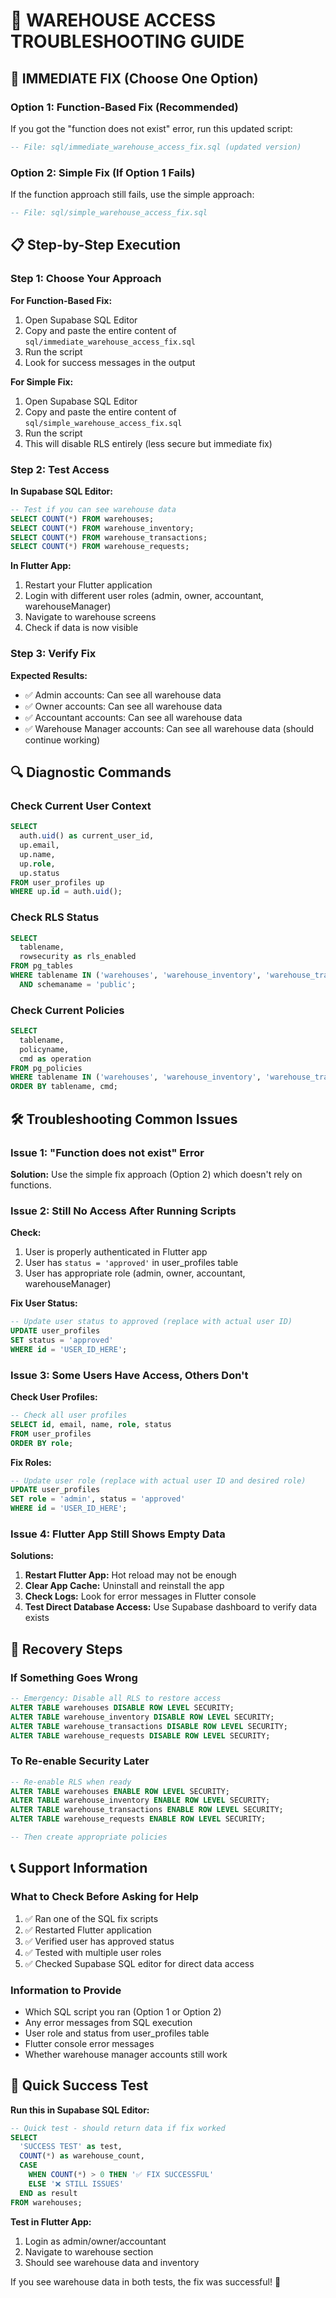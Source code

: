 # 🔧 WAREHOUSE ACCESS TROUBLESHOOTING GUIDE

## 🚨 IMMEDIATE FIX (Choose One Option)

### Option 1: Function-Based Fix (Recommended)
If you got the "function does not exist" error, run this updated script:
```sql
-- File: sql/immediate_warehouse_access_fix.sql (updated version)
```

### Option 2: Simple Fix (If Option 1 Fails)
If the function approach still fails, use the simple approach:
```sql
-- File: sql/simple_warehouse_access_fix.sql
```

## 📋 Step-by-Step Execution

### Step 1: Choose Your Approach

**For Function-Based Fix:**
1. Open Supabase SQL Editor
2. Copy and paste the entire content of `sql/immediate_warehouse_access_fix.sql`
3. Run the script
4. Look for success messages in the output

**For Simple Fix:**
1. Open Supabase SQL Editor
2. Copy and paste the entire content of `sql/simple_warehouse_access_fix.sql`
3. Run the script
4. This will disable RLS entirely (less secure but immediate fix)

### Step 2: Test Access

**In Supabase SQL Editor:**
```sql
-- Test if you can see warehouse data
SELECT COUNT(*) FROM warehouses;
SELECT COUNT(*) FROM warehouse_inventory;
SELECT COUNT(*) FROM warehouse_transactions;
SELECT COUNT(*) FROM warehouse_requests;
```

**In Flutter App:**
1. Restart your Flutter application
2. Login with different user roles (admin, owner, accountant, warehouseManager)
3. Navigate to warehouse screens
4. Check if data is now visible

### Step 3: Verify Fix

**Expected Results:**
- ✅ Admin accounts: Can see all warehouse data
- ✅ Owner accounts: Can see all warehouse data
- ✅ Accountant accounts: Can see all warehouse data
- ✅ Warehouse Manager accounts: Can see all warehouse data (should continue working)

## 🔍 Diagnostic Commands

### Check Current User Context
```sql
SELECT 
  auth.uid() as current_user_id,
  up.email,
  up.name,
  up.role,
  up.status
FROM user_profiles up
WHERE up.id = auth.uid();
```

### Check RLS Status
```sql
SELECT 
  tablename,
  rowsecurity as rls_enabled
FROM pg_tables 
WHERE tablename IN ('warehouses', 'warehouse_inventory', 'warehouse_transactions', 'warehouse_requests')
  AND schemaname = 'public';
```

### Check Current Policies
```sql
SELECT 
  tablename,
  policyname,
  cmd as operation
FROM pg_policies 
WHERE tablename IN ('warehouses', 'warehouse_inventory', 'warehouse_transactions', 'warehouse_requests')
ORDER BY tablename, cmd;
```

## 🛠️ Troubleshooting Common Issues

### Issue 1: "Function does not exist" Error
**Solution:** Use the simple fix approach (Option 2) which doesn't rely on functions.

### Issue 2: Still No Access After Running Scripts
**Check:**
1. User is properly authenticated in Flutter app
2. User has `status = 'approved'` in user_profiles table
3. User has appropriate role (admin, owner, accountant, warehouseManager)

**Fix User Status:**
```sql
-- Update user status to approved (replace with actual user ID)
UPDATE user_profiles 
SET status = 'approved' 
WHERE id = 'USER_ID_HERE';
```

### Issue 3: Some Users Have Access, Others Don't
**Check User Profiles:**
```sql
-- Check all user profiles
SELECT id, email, name, role, status 
FROM user_profiles 
ORDER BY role;
```

**Fix Roles:**
```sql
-- Update user role (replace with actual user ID and desired role)
UPDATE user_profiles 
SET role = 'admin', status = 'approved' 
WHERE id = 'USER_ID_HERE';
```

### Issue 4: Flutter App Still Shows Empty Data
**Solutions:**
1. **Restart Flutter App:** Hot reload may not be enough
2. **Clear App Cache:** Uninstall and reinstall the app
3. **Check Logs:** Look for error messages in Flutter console
4. **Test Direct Database Access:** Use Supabase dashboard to verify data exists

## 🔄 Recovery Steps

### If Something Goes Wrong
```sql
-- Emergency: Disable all RLS to restore access
ALTER TABLE warehouses DISABLE ROW LEVEL SECURITY;
ALTER TABLE warehouse_inventory DISABLE ROW LEVEL SECURITY;
ALTER TABLE warehouse_transactions DISABLE ROW LEVEL SECURITY;
ALTER TABLE warehouse_requests DISABLE ROW LEVEL SECURITY;
```

### To Re-enable Security Later
```sql
-- Re-enable RLS when ready
ALTER TABLE warehouses ENABLE ROW LEVEL SECURITY;
ALTER TABLE warehouse_inventory ENABLE ROW LEVEL SECURITY;
ALTER TABLE warehouse_transactions ENABLE ROW LEVEL SECURITY;
ALTER TABLE warehouse_requests ENABLE ROW LEVEL SECURITY;

-- Then create appropriate policies
```

## 📞 Support Information

### What to Check Before Asking for Help
1. ✅ Ran one of the SQL fix scripts
2. ✅ Restarted Flutter application
3. ✅ Verified user has approved status
4. ✅ Tested with multiple user roles
5. ✅ Checked Supabase SQL editor for direct data access

### Information to Provide
- Which SQL script you ran (Option 1 or Option 2)
- Any error messages from SQL execution
- User role and status from user_profiles table
- Flutter console error messages
- Whether warehouse manager accounts still work

## 🎯 Quick Success Test

**Run this in Supabase SQL Editor:**
```sql
-- Quick test - should return data if fix worked
SELECT 
  'SUCCESS TEST' as test,
  COUNT(*) as warehouse_count,
  CASE 
    WHEN COUNT(*) > 0 THEN '✅ FIX SUCCESSFUL'
    ELSE '❌ STILL ISSUES'
  END as result
FROM warehouses;
```

**Test in Flutter App:**
1. Login as admin/owner/accountant
2. Navigate to warehouse section
3. Should see warehouse data and inventory

If you see warehouse data in both tests, the fix was successful! 🎉

